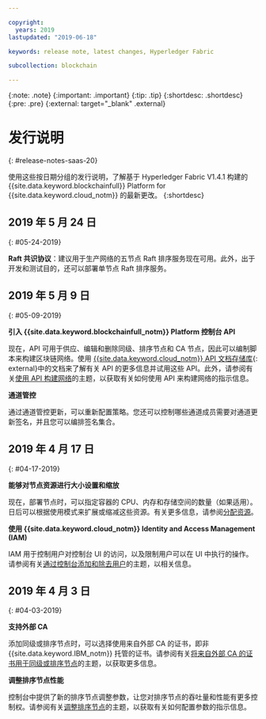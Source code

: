 ```yaml
---

copyright:
  years: 2019
lastupdated: "2019-06-18"

keywords: release note, latest changes, Hyperledger Fabric

subcollection: blockchain

---
```


{:note: .note}
{:important: .important}
{:tip: .tip}
{:shortdesc: .shortdesc}
{:pre: .pre}
{:external: target="_blank" .external}

# 发行说明
{: #release-notes-saas-20}

使用这些按日期分组的发行说明，了解基于 Hyperledger Fabric V1.4.1 构建的 {{site.data.keyword.blockchainfull}} Platform for {{site.data.keyword.cloud_notm}} 的最新更改。
{:shortdesc}


## 2019 年 5 月 24 日
{: #05-24-2019}

**Raft 共识协议**：建议用于生产网络的五节点 Raft 排序服务现在可用。此外，出于开发和测试目的，还可以部署单节点 Raft 排序服务。

## 2019 年 5 月 9 日
{: #05-09-2019}

**引入 {{site.data.keyword.blockchainfull_notm}} Platform 控制台 API**

现在，API 可用于供应、编辑和删除同级、排序节点和 CA 节点，因此可以编制脚本来构建区块链网络。使用 [{{site.data.keyword.cloud_notm}} API 文档存储库](/apidocs/blockchain#introduction){: external}中的文档来了解有关 API 的更多信息并试用这些 API。此外，请参阅有关[使用 API 构建网络](/docs/services/blockchain?topic=blockchain-ibp-v2-apis)的主题，以获取有关如何使用 API 来构建网络的指示信息。  

**通道管控**  

通过通道管控更新，可以重新配置策略。您还可以控制哪些通道成员需要对通道更新签名，并且您可以编排签名集合。

## 2019 年 4 月 17 日
{: #04-17-2019}

**能够对节点资源进行大小设置和缩放**  

现在，部署节点时，可以指定容器的 CPU、内存和存储空间的数量（如果适用）。日后可以根据使用模式来扩展或缩减这些资源。有关更多信息，请参阅[分配资源](/docs/services/blockchain?topic=blockchain-ibp-console-govern#ibp-console-govern-allocate-resources)。

**使用 {{site.data.keyword.cloud_notm}} Identity and Access Management (IAM)**  

IAM 用于控制用户对控制台 UI 的访问，以及限制用户可以在 UI 中执行的操作。请参阅有关[通过控制台添加和除去用户](/docs/services/blockchain?topic=blockchain-ibp-console-manage-console#ibp-console-manage-console-add-remove)的主题，以相关信息。

## 2019 年 4 月 3 日
{: #04-03-2019}

**支持外部 CA**

添加同级或排序节点时，可以选择使用来自外部 CA 的证书，即非 {{site.data.keyword.IBM_notm}} 托管的证书。请参阅有关[将来自外部 CA 的证书用于同级或排序节点](/docs/services/blockchain?topic=blockchain-ibp-console-build-network#ibp-console-build-network-third-party-ca)的主题，以获取更多信息。

**调整排序节点性能**

控制台中提供了新的排序节点调整参数，让您对排序节点的吞吐量和性能有更多控制权。请参阅有关[调整排序节点](/docs/services/blockchain?topic=blockchain-ibp-console-govern#ibp-console-govern-orderer-tuning)的主题，以获取有关如何配置参数的指示信息。
